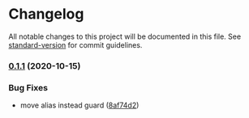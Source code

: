 # Changelog

All notable changes to this project will be documented in this file. See [standard-version](https://github.com/conventional-changelog/standard-version) for commit guidelines.

### [0.1.1](https://github.com/joshleblanc/stimulus_reflex_globalid/compare/v0.1.0...v0.1.1) (2020-10-15)


### Bug Fixes

* move alias instead guard ([8af74d2](https://github.com/joshleblanc/stimulus_reflex_globalid/commit/8af74d2c59d6ed43c879b0cafea124a3e8c3bb11))
